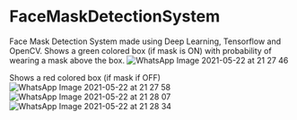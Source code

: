# FaceMaskDetectionSystem
Face Mask Detection System made using Deep Learning, Tensorflow and OpenCV.
Shows a green colored box (if mask is ON) with probability of wearing a mask above the box.
![WhatsApp Image 2021-05-22 at 21 27 46](https://user-images.githubusercontent.com/54022245/119233138-26060b80-bb45-11eb-90c1-dc30c4927777.jpeg)

Shows a red colored box (if mask if OFF)
![WhatsApp Image 2021-05-22 at 21 27 58](https://user-images.githubusercontent.com/54022245/119233203-7da47700-bb45-11eb-8ddd-7a6dbbafc626.jpeg)
![WhatsApp Image 2021-05-22 at 21 28 07](https://user-images.githubusercontent.com/54022245/119233209-839a5800-bb45-11eb-9ae7-b220a65e7d62.jpeg)
![WhatsApp Image 2021-05-22 at 21 28 34](https://user-images.githubusercontent.com/54022245/119233215-86954880-bb45-11eb-8061-795e5077c149.jpeg)

